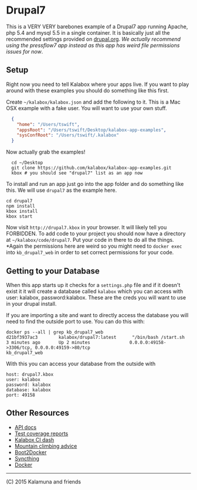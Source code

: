 Drupal7
===================

This is a VERY VERY barebones example of a Drupal7 app running Apache, php 5.4 and mysql 5.5 in a single container. It is basically just all the recommended settings provided on [drupal.org](http://www.drupal.org). *We actually recommend using the pressflow7 app instead as this app has weird file permissions issues for now*.

## Setup

Right now you need to tell Kalabox where your apps live. If you want to play around with these examples you should do something like this first.

Create `~/kalabox/kalabox.json` and add the following to it. This is a Mac OSX example with a fake user. You will want to use your own stuff.

```json
  {
    "home": "/Users/tswift",
    "appsRoot": "/Users/tswift/Desktop/kalabox-app-examples",
    "sysConfRoot": "/Users/tswift/.kalabox"
  }
```

Now actually grab the examples!

```
  cd ~/Desktop
  git clone https://github.com/kalabox/kalabox-app-examples.git
  kbox # you should see "drupal7" list as an app now
```

To install and run an app just go into the app folder and do something like this. We will use `drupal7` as the example here.

```
cd drupal7
npm install
kbox install
kbox start
```

Now visit `http://drupal7.kbox` in your browser. It will likely tell you FORBIDDEN. To add code to your project you should now have a directory
at `~/kalabox/code/drupal7`. Put your code in there to do all the things. *Again the permissions here are weird so you might need to `docker exec` into `kb_drupal7_web` in order to set correct permissions for your code.

## Getting to your Database

When this app starts up it checks for a `settings.php` file and if it doesn't exist it it will create a database called `kalabox` which you can access with user: kalabox, password:kalabox. These are the creds you will want to use in your drupal install.

If you are importing a site and want to directly access the database you will need to find the outside port to use. You can do this with:

```
docker ps --all | grep kb_drupal7_web
d21bf3937ac3        kalabox/drupal7:latest      "/bin/bash /start.sh   3 minutes ago       Up 2 minutes               0.0.0.0:49158->3306/tcp, 0.0.0.0:49159->80/tcp                                                         kb_drupal7_web
```

With this you can access your database from the outside with

```
host: drupal7.kbox
user: kalabox
password: kalabox
database: kalabox
port: 49158
```

## Other Resources

* [API docs](http://api.kalabox.me/)
* [Test coverage reports](http://coverage.kalabox.me/)
* [Kalabox CI dash](http://ci.kalabox.me/)
* [Mountain climbing advice](https://www.youtube.com/watch?v=tkBVDh7my9Q)
* [Boot2Docker](https://github.com/boot2docker/boot2docker)
* [Syncthing](https://github.com/syncthing/syncthing)
* [Docker](https://github.com/docker/docker)

-------------------------------------------------------------------------------------
(C) 2015 Kalamuna and friends


